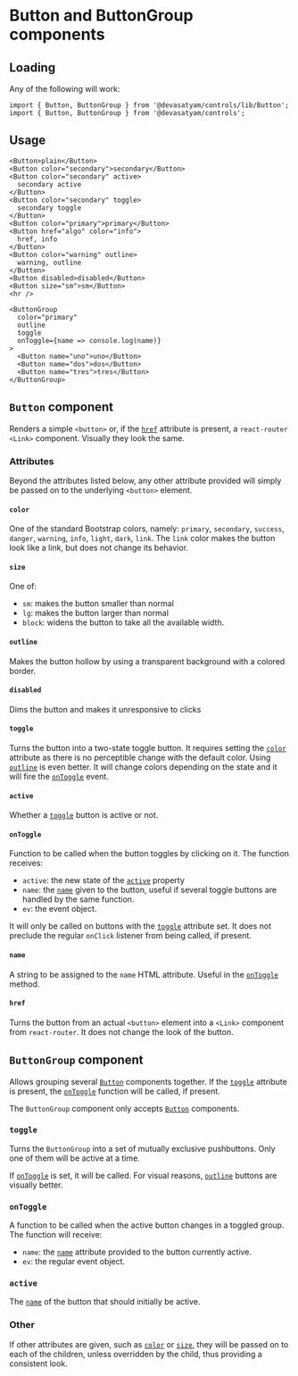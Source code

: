 # Button and ButtonGroup components

## Loading

Any of the following will work:

```
import { Button, ButtonGroup } from '@devasatyam/controls/lib/Button';
import { Button, ButtonGroup } from '@devasatyam/controls';
```

## Usage

```
<Button>plain</Button>
<Button color="secondary">secondary</Button>
<Button color="secondary" active>
  secondary active
</Button>
<Button color="secondary" toggle>
  secondary toggle
</Button>
<Button color="primary">primary</Button>
<Button href="algo" color="info">
  href, info
</Button>
<Button color="warning" outline>
  warning, outline
</Button>
<Button disabled>disabled</Button>
<Button size="sm">sm</Button>
<hr />

<ButtonGroup
  color="primary"
  outline
  toggle
  onToggle={name => console.log(name)}
>
  <Button name="uno">uno</Button>
  <Button name="dos">dos</Button>
  <Button name="tres">tres</Button>
</ButtonGroup>
```

## `Button` component

Renders a simple `<button>` or, if the [`href`](#href) attribute is present, a `react-router` `<Link>` component. Visually they look the same.

### Attributes

Beyond the attributes listed below, any other attribute provided will simply be passed on to the underlying `<button>` element.

#### `color`

One of the standard Bootstrap colors, namely: `primary`, `secondary`, `success`, `danger`, `warning`, `info`, `light`, `dark`, `link`. The `link` color makes the button look like a link, but does not change its behavior.

#### `size`

One of:

* `sm`: makes the button smaller than normal
* `lg`: makes the button larger than normal
* `block`: widens the button to take all the available width.

#### `outline`

Makes the button hollow by using a transparent background with a colored border.

#### `disabled`

Dims the button and makes it unresponsive to clicks

#### `toggle`

Turns the button into a two-state toggle button. It requires setting the [`color`](#color) attribute as there is no perceptible change with the default color. Using [`outline`](#outline) is even better. It will change colors depending on the state and it will fire the [`onToggle`](#ontoggle) event.

#### `active`

Whether a [`toggle`](#toggle) button is active or not.

#### `onToggle`

Function to be called when the button toggles by clicking on it. The function receives:

* `active`: the new state of the [`active`](#active) property
* `name`: the [`name`](#name) given to the button, useful if several toggle buttons are handled by the same function.
* `ev`: the event object.

It will only be called on buttons with the [`toggle`](#toggle) attribute set. It does not preclude the regular `onClick` listener from being called, if present.

#### `name`

A string to be assigned to the `name` HTML attribute. Useful in the [`onToggle`](#ontoggle) method.

#### `href`

Turns the button from an actual `<button>` element into a `<Link>` component from `react-router`. It does not change the look of the button.

## `ButtonGroup` component

Allows grouping several [`Button`](#button) components together. If the [`toggle`](#bg-toggle) attribute is present, the [`onToggle`](#bg-ontoggle) function will be called, if present.

The `ButtonGroup` component only accepts [`Button`](#button) components.

<a name="bg-toggle" ></a>

### `toggle`

Turns the `ButtonGroup` into a set of mutually exclusive pushbuttons. Only one of them will be active at a time.

If [`onToggle`](#bg-ontoggle) is set, it will be called. For visual reasons, [`outline`](#outline) buttons are visually better.

<a name="bg-ontoggle"></a>

### `onToggle`

A function to be called when the active button changes in a toggled group. The function will receive:

* `name`: the [`name`](#name) attribute provided to the button currently active.
* `ev`: the regular event object.

### `active`

The [`name`](#name) of the button that should initially be active.

### Other

If other attributes are given, such as [`color`](#color) or [`size`](#size), they will be passed on to each of the children, unless overridden by the child, thus providing a consistent look.
